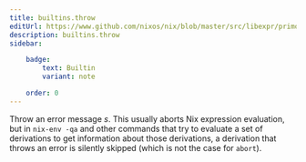 ```yaml
---
title: builtins.throw
editUrl: https://www.github.com/nixos/nix/blob/master/src/libexpr/primops.cc
description: builtins.throw
sidebar:

    badge:
        text: Builtin
        variant: note

    order: 0
---
```


Throw an error message *s*. This usually aborts Nix expression
evaluation, but in `nix-env -qa` and other commands that try to
evaluate a set of derivations to get information about those
derivations, a derivation that throws an error is silently skipped
(which is not the case for `abort`).



